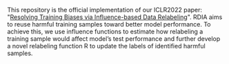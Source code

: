This repository is the official implementation of our ICLR2022 paper: "[Resolving Training Biases via Influence-based Data Relabeling](https://openreview.net/forum?id=EskfH0bwNVn)".
RDIA aims to reuse harmful training samples toward better model performance. To achieve
this, we use influence functions to estimate how relabeling a training sample would
affect model’s test performance and further develop a novel relabeling function R to update the labels of identified harmful samples.

